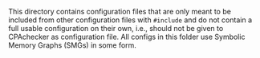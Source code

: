 <!--
This file is part of CPAchecker,
a tool for configurable software verification:
https://cpachecker.sosy-lab.org

SPDX-FileCopyrightText: 2007-2025 Dirk Beyer <https://www.sosy-lab.org>

SPDX-License-Identifier: Apache-2.0
-->

This directory contains configuration files
that are only meant to be included from other configuration files with `#include`
and do not contain a full usable configuration on their own,
i.e., should not be given to CPAchecker as configuration file.
All configs in this folder use Symbolic Memory Graphs (SMGs) in some form.
